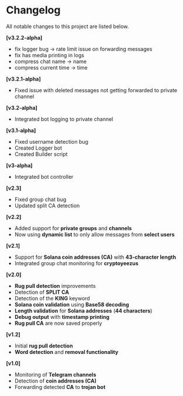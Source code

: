 # Changelog

All notable changes to this project are listed below.

**[v3.2.2-alpha]**
- fix logger bug -> rate limit issue on forwarding messages
- fix has media printing in logs
- compress chat name -> name
- compress current time -> time

**[v3.2.1-alpha]**
- Fixed issue with deleted messages not getting forwarded to private channel

**[v3.2-alpha]**
- Integrated bot logging to private channel 

**[v3.1-alpha]**
- Fixed username detection bug
- Created Logger bot
- Created Builder script

**[v3-alpha]**
- Integrated bot controller

**[v2.3]**
- Fixed group chat bug
- Updated split CA detection

**[v2.2]**
- Added support for **private groups** and **channels**
- Now using **dynamic list** to only allow messages from **select users**

**[v2.1]**
- Support for **Solana coin addresses (CA)** with **43-character length**
- Integrated group chat monitoring for **cryptoyeezus**

**[v2.0]**
- **Rug pull detection** improvements
- Detection of **SPLIT CA**
- Detection of the **KING** keyword
- **Solana coin validation** using **Base58 decoding**
- **Length validation** for **Solana addresses** (**44 characters**)
- **Debug output** with **timestamp printing**
- **Rug pull CA** are now saved properly

**[v1.2]**
- Initial **rug pull detection**
- **Word detection** and **removal functionality**

**[v1.0]**
- Monitoring of **Telegram channels**
- Detection of **coin addresses (CA)**
- Forwarding detected **CA** to **trojan bot**